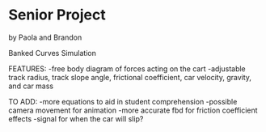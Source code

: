# Senior Project

by Paola and Brandon


Banked Curves Simulation

FEATURES:
-free body diagram of forces acting on the cart
-adjustable track radius, track slope angle, frictional coefficient, car velocity, gravity, and car mass

TO ADD:
-more equations to aid in student comprehension
-possible camera movement for animation
-more accurate fbd for friction coefficient effects
-signal for when the car will slip?
